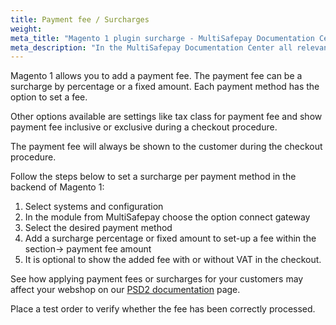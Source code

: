 ```yaml
---
title: Payment fee / Surcharges
weight:
meta_title: "Magento 1 plugin surcharge - MultiSafepay Documentation Center"
meta_description: "In the MultiSafepay Documentation Center all relevant information regarding our Plugins and API. As well as Support pages for Payment Method, Tools and General Questions. You can also find the contact details of our Support Team and Integration Team."
---
```


Magento 1 allows you to add a payment fee. The payment fee can be a surcharge by percentage or a fixed amount. Each payment method has the option to set a fee.

Other options available are settings like tax class for payment fee and show payment fee inclusive or exclusive during a checkout procedure.

The payment fee will always be shown to the customer during the checkout procedure.

Follow the steps below to set a surcharge per payment method in the backend of Magento 1:

1. Select systems and configuration
2. In the module from MultiSafepay choose the option connect gateway
3. Select the desired payment method
4. Add a surcharge percentage or fixed amount to set-up a fee within the section-> payment fee amount
5. It is optional to show the added fee with or without VAT in the checkout.

See how applying payment fees or surcharges for your customers may affect your webshop on our [PSD2 documentation](/faq/psd2/) page.

Place a test order to verify whether the fee has been correctly processed.
